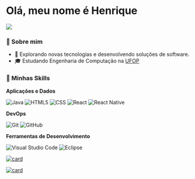 # Olá, meu nome é Henrique

![](https://komarev.com/ghpvc/?username=henriquemalvar&color=006bed)

### :boy: Sobre mim

- 🤔 Explorando novas tecnologias e desenvolvendo soluções de software.
- 🎓 Estudando Engenharia de Computação na [UFOP](https://ufop.br)

### :rocket: Minhas Skills

**Aplicações e Dados**

![Java](https://img.shields.io/badge/-Java-333333?style=flat&logo=Java&logoColor=007396) ![HTML5](https://img.shields.io/badge/-HTML5-333333?style=flat&logo=HTML5) ![CSS](https://img.shields.io/badge/-CSS-333333?style=flat&logo=CSS3&logoColor=1572B6) ![React](https://img.shields.io/badge/-React-333333?style=flat&logo=react) ![React Native](https://img.shields.io/badge/-React%20Native-333333?style=flat&logo=react)

**DevOps**

![Git](https://img.shields.io/badge/-Git-333333?style=flat&logo=git)
![GitHub](https://img.shields.io/badge/-GitHub-333333?style=flat&logo=github)

**Ferramentas de Desenvolvimento**

![Visual Studio Code](https://img.shields.io/badge/-Visual%20Studio%20Code-333333?style=flat&logo=visual-studio-code&logoColor=007ACC)
![Eclipse](https://img.shields.io/badge/-Eclipse-333333?style=flat&logo=eclipse-ide&logoColor=2C2255)

[![card](https://github-readme-stats.vercel.app/api?username=henriquemalvar&theme=dracula&show_icons=true&=white)](https://github.com/henriquemalvar)

[![card](https://github-readme-stats.vercel.app/api/top-langs/?username=henriquemalvar&hide=html&layout=compact=true&theme=dracula)](https://github.com/henriquemalvar/)
